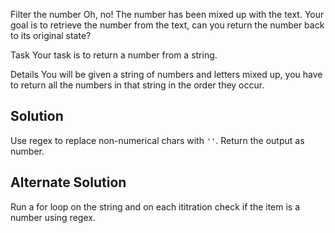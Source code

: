 Filter the number
Oh, no! The number has been mixed up with the text. Your goal is to retrieve the number from the text, can you return the number back to its original state?

Task
Your task is to return a number from a string.

Details
You will be given a string of numbers and letters mixed up, you have to return all the numbers in that string in the order they occur.

## Solution
Use regex to replace non-numerical chars with `''`. Return the output as number.

## Alternate Solution
Run a for loop on the string and on each ititration check if the item is a number using regex.